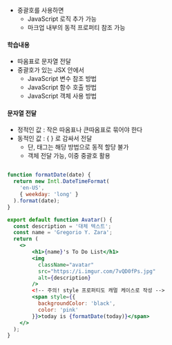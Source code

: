- 중괄호를 사용하면
	- JavaScript 로직 추가 가능
	- 마크업 내부의 동적 프로퍼티 참조 가능

#### 학습내용
- 따옴표로 문자열 전달
- 중괄호가 있는 JSX 안에서 
	- JavaScript 변수 참조 방법
	- JavaScript 함수 호출 방법
	- JavaScript 객체 사용 방법

#### 문자열 전달
- 정적인 값 : 작은 따옴표나 큰따옴표로 묶어야 한다
- 동적인 값 : { } 로 감싸서 전달
	- 단, 태그는 해당 방법으로 동적 할당 불가
	- 객체 전달 가능, 이중 중괄호 활용
```jsx

function formatDate(date) {
  return new Intl.DateTimeFormat(
    'en-US',
    { weekday: 'long' }
  ).format(date);
}

export default function Avatar() {
  const description = '대체 텍스트';
  const name = 'Gregorio Y. Zara';
  return (
	<> 
	    <h1>{name}'s To Do List</h1>
	    <img
	      className="avatar"
	      src="https://i.imgur.com/7vQD0fPs.jpg"
	      alt={description}
	    />
	    <!-- 주의! style 프로퍼티도 캐멀 케이스로 작성 -->
	    <span style={{
		  backgroundColor: 'black', 
		  color: 'pink'
		}}>today is {formatDate(today)}</span>
	</>
  );
}
```


